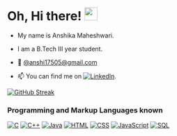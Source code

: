 # Oh, Hi there! <img src="https://raw.githubusercontent.com/MartinHeinz/MartinHeinz/master/wave.gif" width="30px">

-  My name is Anshika Maheshwari.
-   I am a B.Tech III year student.  
- 💌 [@anshi17505@gmail.com](mailto:anshi17505@gmail.com)
- 📫 You can find me on [![LinkedIn][2.2]][2].
    
    [ 2.2]: https://raw.githubusercontent.com/MartinHeinz/MartinHeinz/master/linkedin-3-16.png (LinkedIn icon without padding)
    [2]: https://www.linkedin.com/in/maheshwarianshika/
<!---
anshi20/anshi20 is a ✨ special ✨ repository because its `README.md` (this file) appears on your GitHub profile.
You can click the Preview link to take a look at your changes.
--->


[![GitHub Streak](https://github-readme-streak-stats.herokuapp.com/?user=anshi20)](https://git.io/streak-stats)
<br>

### Programming and Markup Languages known 
<p>
    <a href="https://github.com/search?q=user%3ADenverCoder1+language%3Ac"><img alt="C" src="https://custom-icon-badges.herokuapp.com/badge/C-03599C.svg?logo=c-in-hexagon&logoColor=white"></a>
    <a href="https://github.com/search?q=user%3ADenverCoder1+language%3Acpp"><img alt="C++" src="https://custom-icon-badges.herokuapp.com/badge/C++-9C033A.svg?logo=cpp2&logoColor=white"></a>
    <a href="https://github.com/search?q=user%3ADenverCoder1+language%3Ajava"><img alt="Java" src="https://custom-icon-badges.herokuapp.com/badge/Java-007396.svg?logo=java&logoColor=white"></a>
   <a href="https://github.com/search?q=user%3ADenverCoder1+language%3Ahtml"><img alt="HTML" src="https://img.shields.io/badge/HTML-E34F26.svg?logo=html5&logoColor=white"></a>
   <a href="https://github.com/search?q=user%3ADenverCoder1+language%3Acss"><img alt="CSS" src="https://img.shields.io/badge/CSS-1572B6.svg?logo=css3&logoColor=white"></a>
    <a href="https://github.com/search?q=user%3ADenverCoder1+language%3Ajavascript"><img alt="JavaScript" src="https://img.shields.io/badge/JavaScript-F7DF1E.svg?logo=javascript&logoColor=black"></a>
    <a href="https://github.com/search?q=user%3ADenverCoder1+language%3Asql"><img alt="SQL" src="https://custom-icon-badges.herokuapp.com/badge/SQL-025E8C.svg?logo=database&logoColor=white"></a>
   
</p>
<br>





